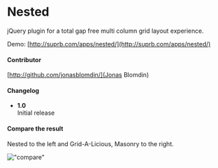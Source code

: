 # Nested

jQuery plugin for a total gap free multi column grid layout experience.

Demo: [http://suprb.com/apps/nested/](http://suprb.com/apps/nested/)

#### Contributor

[http://github.com/jonasblomdin/](Jonas Blomdin)

#### Changelog

- **1.0**  
Initial release

#### Compare the result

Nested to the left and Grid-A-Licious, Masonry to the right.

!["compare"](https://dl.dropbox.com/u/35476/compare.jpg)

